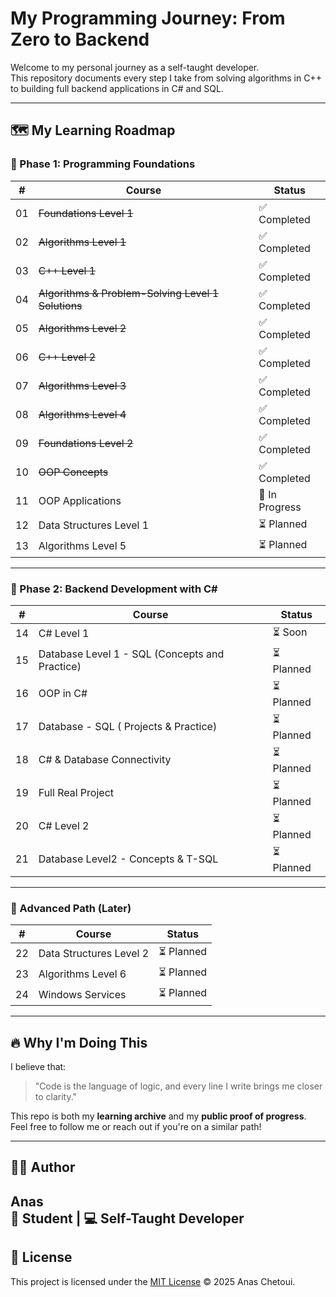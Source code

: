 #  My Programming Journey: From Zero to Backend

Welcome to my personal journey as a self-taught developer.  
This repository documents every step I take from solving algorithms in C++ to building full backend applications in C# and SQL.

---
## 🗺️ My Learning Roadmap

### 🧱 Phase 1: Programming Foundations
| # | Course | Status |
|--|--------|--------|
| 01 | ~~Foundations Level 1~~ | ✅ Completed |
| 02 | ~~Algorithms Level 1~~ | ✅ Completed |
| 03 | ~~C++ Level 1~~ | ✅ Completed |
| 04 | ~~Algorithms & Problem-Solving Level 1 Solutions~~ | ✅ Completed |
| 05 | ~~Algorithms Level 2~~ | ✅ Completed |
| 06 | ~~C++ Level 2~~ | ✅ Completed |
| 07 | ~~Algorithms Level 3~~ | ✅ Completed |
| 08 | ~~Algorithms Level 4~~ | ✅ Completed |
| 09 | ~~Foundations Level 2~~ | ✅ Completed |
| 10 | ~~OOP Concepts~~ | ✅ Completed |
| 11 | OOP Applications | 🔄 In Progress |
| 12 | Data Structures Level 1 | ⏳ Planned |
| 13 | Algorithms Level 5 | ⏳ Planned |

---

### 🧩 Phase 2: Backend Development with C#
| # | Course | Status |
|--|--------|--------|
| 14 | C# Level 1 | ⏳ Soon |
| 15 | Database Level 1 - SQL (Concepts and Practice) | ⏳ Planned |
| 16 | OOP in C# | ⏳ Planned |
| 17 | Database - SQL ( Projects & Practice) | ⏳ Planned |
| 18 | C# & Database Connectivity | ⏳ Planned |
| 19 | Full Real Project | ⏳ Planned |
| 20 | C# Level 2 | ⏳ Planned |
| 21 |  Database Level2 - Concepts & T-SQL | ⏳ Planned |

---

### 🎯 Advanced Path (Later)
| # | Course | Status |
|--|--------|--------|
| 22 | Data Structures Level 2 | ⏳ Planned |
| 23 | Algorithms Level 6 | ⏳ Planned |
| 24 | Windows Services | ⏳ Planned |

---

## 🔥 Why I'm Doing This

I believe that:
> "Code is the language of logic, and every line I write brings me closer to clarity."

This repo is both my **learning archive** and my **public proof of progress**.  
Feel free to follow me or reach out if you're on a similar path!

---

## 🙋‍♂️ Author

**Anas**  
🧠 Student | 💻 Self-Taught Developer 
---

## 📄 License

This project is licensed under the [MIT License](LICENSE) © 2025 Anas Chetoui.

